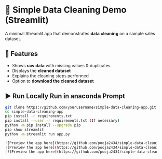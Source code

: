 # 🧹 Simple Data Cleaning Demo (Streamlit)

A minimal Streamlit app that demonstrates **data cleaning** on a sample sales dataset.

## 🚀 Features
- Shows **raw data** with missing values & duplicates
- Displays the **cleaned dataset**
- Explains the cleaning steps performed
- Option to **download the cleaned dataset**

## ▶️ Run Locally Run in anaconda Prompt
```bash
git clone https://github.com/yourusername/simple-data-cleaning-app.git
cd simple-data-cleaning-app
pip install -r requirements.txt
pip install --user -r requirements.txt (If necessary)
python -m pip install --upgrade pip
pip show streamlit
python -m streamlit run app.py

![Preview the app here](https://github.com/pooja2434/simple-data-cleaning-app/blob/master/Streamlit%20-%20Local%20host.png)
![Preview the app here](https://github.com/pooja2434/simple-data-cleaning-app/blob/master/Streamlit%20-%20Local%20host.png)
[![Preview the app here](https://github.com/pooja2434/simple-data-cleaning-app/blob/master/Streamlit%20-%20Local%20host.png)](https://pooja2434-simple-data-cleaning-app.streamlit.app/)





